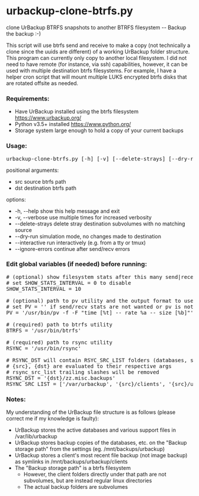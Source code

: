 # urbackup-clone-btrfs.py
clone UrBackup BTRFS snapshots to another BTRFS filesystem -- Backup the backup :-)

This script will use btrfs send and receive to make a copy (not technically a clone since the uuids are different) of a working UrBackup folder structure.  This program can currently only copy to another local filesystem.  I did not need to have remote (for instance, via ssh) capabilities, however, it can be used with multiple destination btrfs filesystems.  For example, I have a helper cron script that will mount multiple LUKS encrypted btrfs disks that are rotated offsite as needed.

### Requirements:
* Have UrBackup installed using the btrfs filesystem https://www.urbackup.org/
* Python v3.5+ installed https://www.python.org/
* Storage system large enough to hold a copy of your current backups

### Usage:
<pre>
urbackup-clone-btrfs.py [-h] [-v] [--delete-strays] [--dry-run] [--interactive] [--ignore-errors] src dst
</pre>

positional arguments:
  * src              source btrfs path
  * dst              destination btrfs path

options:
  * -h, --help       show this help message and exit
  * -v, --verbose    use multiple times for increased verbosity
  * --delete-strays  delete stray destination subvolumes with no matching source
  * --dry-run        simulation mode, no changes made to destination
  * --interactive    run interactively (e.g. from a tty or tmux)
  * --ignore-errors  continue after send/recv errors

### Edit global variables (if needed) before running:
<pre>
# (optional) show filesystem stats after this many send|receive tasks
# set SHOW_STATS_INTERVAL = 0 to disable
SHOW_STATS_INTERVAL = 10

# (optional) path to pv utility and the output format to use
# set PV = '' if send/recv stats are not wanted or pv is not installed
PV = '/usr/bin/pv -f -F "time [%t] -- rate %a -- size [%b]"'

# (required) path to btrfs utility
BTRFS = '/usr/bin/btrfs'

# (required) path to rsync utility
RSYNC = '/usr/bin/rsync'

# RSYNC_DST will contain RSYC_SRC_LIST folders (databases, symlinks, etc)
# {src}, {dst} are evaluated to their respective args
# rsync_src_list trailing slashes will be removed
RSYNC_DST = '{dst}/zz.misc.backups'
RSYNC_SRC_LIST = ['/var/urbackup', '{src}/clients', '{src}/urbackup']
</pre>

### Notes:
My understanding of the UrBackup file structure is as follows (please correct me if my knowledge is faulty):
* UrBackup stores the active databases and various support files in /var/lib/urbackup
* UrBackup stores backup copies of the databases, etc. on the "Backup storage path" from the settings (eg. /mnt/backups/urbackup)
* UrBackup stores a client's most recent file backup (not image backup) as symlinks in /mnt/backups/urbackup/clients
* The "Backup storage path" is a btrfs filesystem
  * However, the client folders directly under that path are not subvolumes, but are instead regular linux directories
  * The actual backup folders are subvolumes
